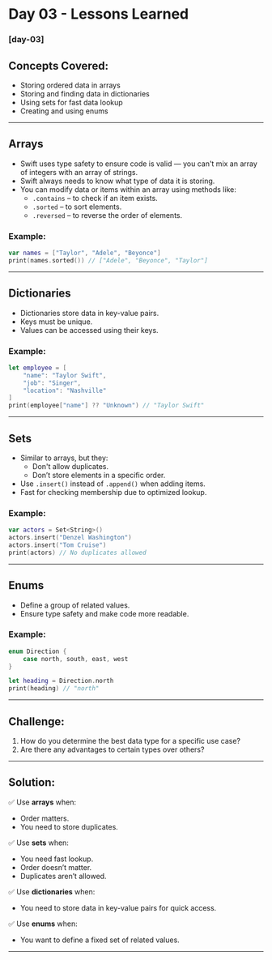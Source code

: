 # Day 03 - Lessons Learned

### [day-03]  

## **Concepts Covered:**
- Storing ordered data in arrays
- Storing and finding data in dictionaries
- Using sets for fast data lookup
- Creating and using enums

---

## **Arrays**
- Swift uses type safety to ensure code is valid — you can't mix an array of integers with an array of strings.
- Swift always needs to know what type of data it is storing.
- You can modify data or items within an array using methods like:
    - `.contains` – to check if an item exists.
    - `.sorted` – to sort elements.
    - `.reversed` – to reverse the order of elements.

### **Example:**
```swift
var names = ["Taylor", "Adele", "Beyonce"]
print(names.sorted()) // ["Adele", "Beyonce", "Taylor"]
```

---

## **Dictionaries**
- Dictionaries store data in key-value pairs.
- Keys must be unique.
- Values can be accessed using their keys.

### **Example:**
```swift
let employee = [
    "name": "Taylor Swift",
    "job": "Singer",
    "location": "Nashville"
]
print(employee["name"] ?? "Unknown") // "Taylor Swift"
```

---

## **Sets**
- Similar to arrays, but they:
    - Don't allow duplicates.
    - Don’t store elements in a specific order.
- Use `.insert()` instead of `.append()` when adding items.
- Fast for checking membership due to optimized lookup.

### **Example:**
```swift
var actors = Set<String>()
actors.insert("Denzel Washington")
actors.insert("Tom Cruise")
print(actors) // No duplicates allowed
```

---

## **Enums**
- Define a group of related values.
- Ensure type safety and make code more readable.

### **Example:**
```swift
enum Direction {
    case north, south, east, west
}

let heading = Direction.north
print(heading) // "north"
```

---

## **Challenge:**
1. How do you determine the best data type for a specific use case?
2. Are there any advantages to certain types over others?

---

## **Solution:**
✅ Use **arrays** when:
- Order matters.
- You need to store duplicates.

✅ Use **sets** when:
- You need fast lookup.
- Order doesn’t matter.
- Duplicates aren’t allowed.

✅ Use **dictionaries** when:
- You need to store data in key-value pairs for quick access.

✅ Use **enums** when:
- You want to define a fixed set of related values.

---

